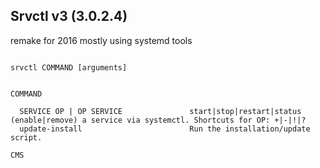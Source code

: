 ## Srvctl v3 (3.0.2.4)
remake for 2016 mostly using systemd tools
```

srvctl COMMAND [arguments]              


COMMAND                                 

  SERVICE OP | OP SERVICE               start|stop|restart|status (enable|remove) a service via systemctl. Shortcuts for OP: +|-|!|?
  update-install                        Run the installation/update script.             

CMS                                     

```
